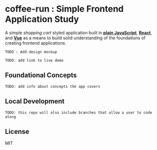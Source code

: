 # coffee-run : Simple Frontend Application Study

A simple _shopping cart_ styled application built in [__plain JavaScript__](https://developer.mozilla.org/en-US/docs/Web/JavaScript), [__React__](https://reactjs.org), and [__Vue__](https://vuejs.org) as a means to build solid understanding of the foundations of creating frontend applications.

`TODO : Add design mockup `

`TODO: add link to live demo`

## Foundational Concepts
`TODO: add info about concepts the app covers`


## Local Development
`TODO: this repo will also include branches that allow a user to code along`


## License
MIT
